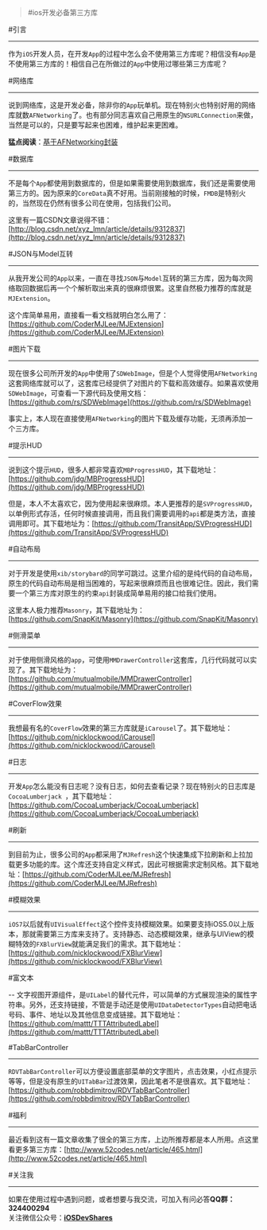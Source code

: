 >#ios开发必备第三方库



#引言

---
作为`iOS`开发人员，在开发`App`的过程中怎么会不使用第三方库呢？相信没有`App`是不使用第三方库的！相信自己在所做过的`App`中使用过哪些第三方库呢？

#网络库

---
说到网络库，这是开发必备，除非你的`App`玩单机。现在特别火也特别好用的网络库就数`AFNetworking`了。也有部分同志喜欢自己用原生的`NSURLConnection`来做，当然是可以的，只是要写起来也困难，维护起来更困难。

**猛点阅读**：[基于AFNetworking封装](http://www.henishuo.com/base-on-afnetworking-wrapper/)

#数据库

---
不是每个`App`都使用到数据库的，但是如果需要使用到数据库，我们还是需要使用第三方的。因为原来的`CoreData`真不好用。当前刚接触的时候，`FMDB`是特别火的，当然现在仍然有很多公司在使用，包括我们公司。

这里有一篇CSDN文章说得不错：[http://blog.csdn.net/xyz_lmn/article/details/9312837](http://blog.csdn.net/xyz_lmn/article/details/9312837)

#JSON与Model互转

---
从我开发公司的`App`以来，一直在寻找`JSON`与`Model`互转的第三方库，因为每次网络取回数据后再一个个解析取出来真的很麻烦很累。这里自然极力推荐的库就是`MJExtension`。

这个库简单易用，直接看一看文档就明白怎么用了：[https://github.com/CoderMJLee/MJExtension](https://github.com/CoderMJLee/MJExtension)

#图片下载

---
现在很多公司所开发的`App`中使用了`SDWebImage`，但是个人觉得使用`AFNetworking`这套网络库就可以了，这套库已经提供了对图片的下载和高效缓存。如果喜欢使用`SDWebImage`，可查看一下源代码及使用文档：[https://github.com/rs/SDWebImage](https://github.com/rs/SDWebImage)

事实上，本人现在直接使用`AFNetworking`的图片下载及缓存功能，无须再添加一个三方库。

#提示HUD

---
说到这个提示`HUD`，很多人都非常喜欢`MBProgressHUD`，其下载地址：[https://github.com/jdg/MBProgressHUD](https://github.com/jdg/MBProgressHUD)

但是，本人不太喜欢它，因为使用起来很麻烦。本人更推荐的是`SVProgressHUD`，以单例形式存活，任何时候直接调用，而且我们需要调用的`api`都是类方法，直接调用即可。其下载地址为：[https://github.com/TransitApp/SVProgressHUD](https://github.com/TransitApp/SVProgressHUD)

#自动布局

---
对于开发是使用`xib/storybard`的同学可跳过。这里介绍的是纯代码的自动布局，原生的代码自动布局是相当困难的，写起来很麻烦而且也很难记住。因此，我们需要一个第三方库对原生的约束`api`封装成简单易用的接口给我们使用。

这里本人极力推荐`Masonry`，其下载地址为：[https://github.com/SnapKit/Masonry](https://github.com/SnapKit/Masonry)

#侧滑菜单

---
对于使用侧滑风格的`app`，可使用`MMDrawerController`这套库，几行代码就可以实现了。其下载地址为：[https://github.com/mutualmobile/MMDrawerController](https://github.com/mutualmobile/MMDrawerController)

#CoverFlow效果

---
我想最有名的`CoverFlow`效果的第三方库就是`iCarousel`了。其下载地址：[https://github.com/nicklockwood/iCarousel](https://github.com/nicklockwood/iCarousel)

#日志

---
开发`App`怎么能没有日志呢？没有日志，如何去查看记录？现在特别火的日志库是`CocoaLumberjack `，其下载地址：[https://github.com/CocoaLumberjack/CocoaLumberjack](https://github.com/CocoaLumberjack/CocoaLumberjack)

#刷新

---
到目前为止，很多公司的`App`都采用了`MJRefresh`这个快速集成下拉刷新和上拉加载更多功能的库。这个库还支持自定义样式，因此可根据需求定制风格。其下载地址：[https://github.com/CoderMJLee/MJRefresh](https://github.com/CoderMJLee/MJRefresh)

#模糊效果

---
`iOS7`以后就有`UIVisualEffect`这个控件支持模糊效果。如果要支持iOS5.0以上版本，那就需要第三方库来支持了。支持静态、动态模糊效果，继承与UIView的模糊特效的`FXBlurView`就能满足我们的需求。其下载地址：[https://github.com/nicklockwood/FXBlurView](https://github.com/nicklockwood/FXBlurView)

#富文本

--
文字视图开源组件，是`UILabel`的替代元件，可以简单的方式展现渲染的属性字符串。另外，还支持链接，不管是手动还是使用`UIDataDetectorTypes`自动把电话号码、事件、地址以及其他信息变成链接。其下载地址：[https://github.com/mattt/TTTAttributedLabel](https://github.com/mattt/TTTAttributedLabel)

#TabBarController

---
`RDVTabBarController`可以方便设置底部菜单的文字图片，点击效果，小红点提示等等，但是没有原生的`UITabBar`过渡效果，因此笔者不是很喜欢。其下载地址：[https://github.com/robbdimitrov/RDVTabBarController](https://github.com/robbdimitrov/RDVTabBarController)

#福利

---
最近看到这有一篇文章收集了很全的第三方库，上边所推荐都是本人所用。点这里看更多第三方库：[http://www.52codes.net/article/465.html](http://www.52codes.net/article/465.html)

#关注我

---
如果在使用过程中遇到问题，或者想要与我交流，可加入有问必答**QQ群：324400294**<br>
关注微信公众号：[**iOSDevShares**]()


